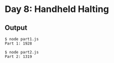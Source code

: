 # Day 8: Handheld Halting

## Output

```console
$ node part1.js
Part 1: 1928

$ node part2.js
Part 2: 1319
```
